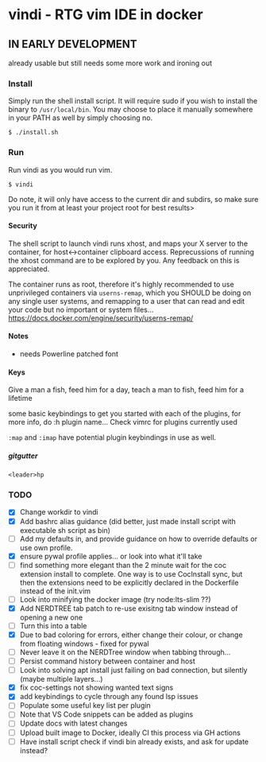 # vindi - RTG vim IDE in docker

## IN EARLY DEVELOPMENT

already usable but still needs some more work and ironing out

### Install

Simply run the shell install script. It will require sudo if you wish to
install the binary to `/usr/local/bin`. You may choose to place it
manually somewhere in your PATH as well by simply choosing no.

`$ ./install.sh`

### Run

Run vindi as you would run vim.

`$ vindi`

Do note, it will only have access to the
current dir and subdirs, so make sure you run it from at least your
project root for best results>

#### Security

The shell script to launch vindi runs xhost, and maps your X
server to the container, for host<->container clipboard access.
Reprecussions of running the xhost command are to be explored by you.
Any feedback on this is appreciated.

The container runs as root, therefore it's highly recommended to use
unprivileged containers via `userns-remap`, which you SHOULD be doing
on any single user systems, and remapping to a user that can read
and edit your code but no important or system files...
https://docs.docker.com/engine/security/userns-remap/

#### Notes

- needs Powerline patched font

#### Keys

Give a man a fish, feed him for a day, teach a man to fish, feed him for a lifetime

some basic keybindings to get you started with each of the plugins, for more info, do :h plugin name...
Check vimrc for plugins currently used

`:map` and `:imap` have potential plugin keybindings in use as well.

##### gitgutter

`<leader>hp`

### TODO

- [x] Change workdir to vindi
- [x] Add bashrc alias guidance (did better, just made install script with executable sh script as bin)
- [ ] Add my defaults in, and provide guidance on how to override defaults or use
own profile.
- [x] ensure pywal profile applies... or look into what it'll take
- [ ] find something more elegant than the 2 minute wait for the coc extension
install to complete.
One way is to use CocInstall sync, but then the extensions need to be
explicitly declared in the
Dockerfile instead of the init.vim
- [ ] Look into minifying the docker image (try node:lts-slim ??)
- [x] Add NERDTREE tab patch to re-use exisitng tab window instead of opening a new one
- [ ] Turn this into a table
- [x] Due to bad coloring for errors, either change their colour, or change 
from floating windows - fixed for pywal
- [ ] Never leave it on the NERDTree window when tabbing through...
- [ ] Persist command history between container and host
- [ ] Look into solving apt install just failing on bad connection, but silently (maybe multiple layers...)
- [x] fix coc-settings not showing wanted text signs
- [x] add keybindings to cycle through any found lsp issues
- [ ] Populate some useful key list per plugin
- [ ] Note that VS Code snippets can be added as plugins
- [ ] Update docs with latest changes
- [ ] Upload built image to Docker, ideally CI this process via GH actions
- [ ] Have install script check if vindi bin already exists, and ask for update instead?
